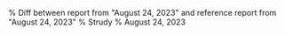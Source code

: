 % Diff between report from "August 24, 2023" and reference report from "August 24, 2023"
% Strudy
% August 24, 2023



